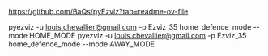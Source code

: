 

https://github.com/BaQs/pyEzviz?tab=readme-ov-file

pyezviz -u louis.chevallier@gmail.com -p Ezviz_35 home_defence_mode --mode HOME_MODE
pyezviz -u louis.chevallier@gmail.com -p Ezviz_35 home_defence_mode --mode AWAY_MODE
